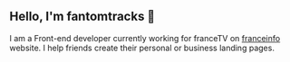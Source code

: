 ## Hello, I'm fantomtracks 👋

I am a Front-end developer currently working for franceTV on [franceinfo](https://www.francetvinfo.fr/) website. I help friends create their personal or business landing pages.
<!--
**fantomtracks/fantomtracks** is a ✨ _special_ ✨ repository because its `README.md` (this file) appears on your GitHub profile.

Here are some ideas to get you started:

- 🔭 I’m currently working on ...
- 🌱 I’m currently learning ...
- 👯 I’m looking to collaborate on ...
- 🤔 I’m looking for help with ...
- 💬 Ask me about ...
- 📫 How to reach me: ...
- 😄 Pronouns: ...
- ⚡ Fun fact: ...
-->
